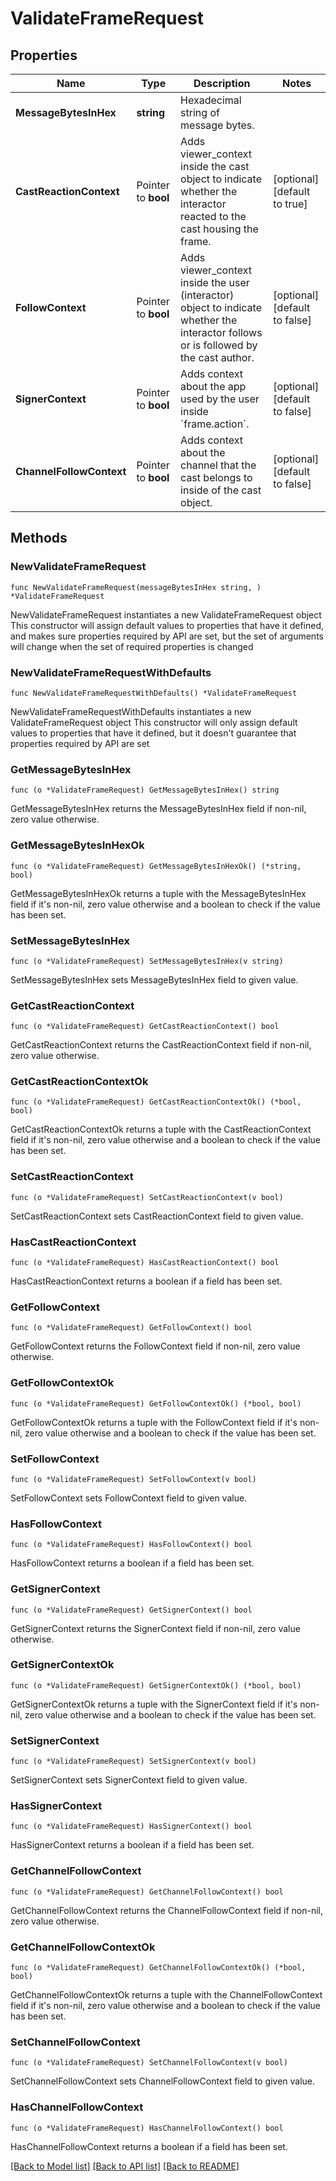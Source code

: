 # ValidateFrameRequest

## Properties

Name | Type | Description | Notes
------------ | ------------- | ------------- | -------------
**MessageBytesInHex** | **string** | Hexadecimal string of message bytes. | 
**CastReactionContext** | Pointer to **bool** | Adds viewer_context inside the cast object to indicate whether the interactor reacted to the cast housing the frame. | [optional] [default to true]
**FollowContext** | Pointer to **bool** | Adds viewer_context inside the user (interactor) object to indicate whether the interactor follows or is followed by the cast author. | [optional] [default to false]
**SignerContext** | Pointer to **bool** | Adds context about the app used by the user inside &#x60;frame.action&#x60;. | [optional] [default to false]
**ChannelFollowContext** | Pointer to **bool** | Adds context about the channel that the cast belongs to inside of the cast object. | [optional] [default to false]

## Methods

### NewValidateFrameRequest

`func NewValidateFrameRequest(messageBytesInHex string, ) *ValidateFrameRequest`

NewValidateFrameRequest instantiates a new ValidateFrameRequest object
This constructor will assign default values to properties that have it defined,
and makes sure properties required by API are set, but the set of arguments
will change when the set of required properties is changed

### NewValidateFrameRequestWithDefaults

`func NewValidateFrameRequestWithDefaults() *ValidateFrameRequest`

NewValidateFrameRequestWithDefaults instantiates a new ValidateFrameRequest object
This constructor will only assign default values to properties that have it defined,
but it doesn't guarantee that properties required by API are set

### GetMessageBytesInHex

`func (o *ValidateFrameRequest) GetMessageBytesInHex() string`

GetMessageBytesInHex returns the MessageBytesInHex field if non-nil, zero value otherwise.

### GetMessageBytesInHexOk

`func (o *ValidateFrameRequest) GetMessageBytesInHexOk() (*string, bool)`

GetMessageBytesInHexOk returns a tuple with the MessageBytesInHex field if it's non-nil, zero value otherwise
and a boolean to check if the value has been set.

### SetMessageBytesInHex

`func (o *ValidateFrameRequest) SetMessageBytesInHex(v string)`

SetMessageBytesInHex sets MessageBytesInHex field to given value.


### GetCastReactionContext

`func (o *ValidateFrameRequest) GetCastReactionContext() bool`

GetCastReactionContext returns the CastReactionContext field if non-nil, zero value otherwise.

### GetCastReactionContextOk

`func (o *ValidateFrameRequest) GetCastReactionContextOk() (*bool, bool)`

GetCastReactionContextOk returns a tuple with the CastReactionContext field if it's non-nil, zero value otherwise
and a boolean to check if the value has been set.

### SetCastReactionContext

`func (o *ValidateFrameRequest) SetCastReactionContext(v bool)`

SetCastReactionContext sets CastReactionContext field to given value.

### HasCastReactionContext

`func (o *ValidateFrameRequest) HasCastReactionContext() bool`

HasCastReactionContext returns a boolean if a field has been set.

### GetFollowContext

`func (o *ValidateFrameRequest) GetFollowContext() bool`

GetFollowContext returns the FollowContext field if non-nil, zero value otherwise.

### GetFollowContextOk

`func (o *ValidateFrameRequest) GetFollowContextOk() (*bool, bool)`

GetFollowContextOk returns a tuple with the FollowContext field if it's non-nil, zero value otherwise
and a boolean to check if the value has been set.

### SetFollowContext

`func (o *ValidateFrameRequest) SetFollowContext(v bool)`

SetFollowContext sets FollowContext field to given value.

### HasFollowContext

`func (o *ValidateFrameRequest) HasFollowContext() bool`

HasFollowContext returns a boolean if a field has been set.

### GetSignerContext

`func (o *ValidateFrameRequest) GetSignerContext() bool`

GetSignerContext returns the SignerContext field if non-nil, zero value otherwise.

### GetSignerContextOk

`func (o *ValidateFrameRequest) GetSignerContextOk() (*bool, bool)`

GetSignerContextOk returns a tuple with the SignerContext field if it's non-nil, zero value otherwise
and a boolean to check if the value has been set.

### SetSignerContext

`func (o *ValidateFrameRequest) SetSignerContext(v bool)`

SetSignerContext sets SignerContext field to given value.

### HasSignerContext

`func (o *ValidateFrameRequest) HasSignerContext() bool`

HasSignerContext returns a boolean if a field has been set.

### GetChannelFollowContext

`func (o *ValidateFrameRequest) GetChannelFollowContext() bool`

GetChannelFollowContext returns the ChannelFollowContext field if non-nil, zero value otherwise.

### GetChannelFollowContextOk

`func (o *ValidateFrameRequest) GetChannelFollowContextOk() (*bool, bool)`

GetChannelFollowContextOk returns a tuple with the ChannelFollowContext field if it's non-nil, zero value otherwise
and a boolean to check if the value has been set.

### SetChannelFollowContext

`func (o *ValidateFrameRequest) SetChannelFollowContext(v bool)`

SetChannelFollowContext sets ChannelFollowContext field to given value.

### HasChannelFollowContext

`func (o *ValidateFrameRequest) HasChannelFollowContext() bool`

HasChannelFollowContext returns a boolean if a field has been set.


[[Back to Model list]](../README.md#documentation-for-models) [[Back to API list]](../README.md#documentation-for-api-endpoints) [[Back to README]](../README.md)


